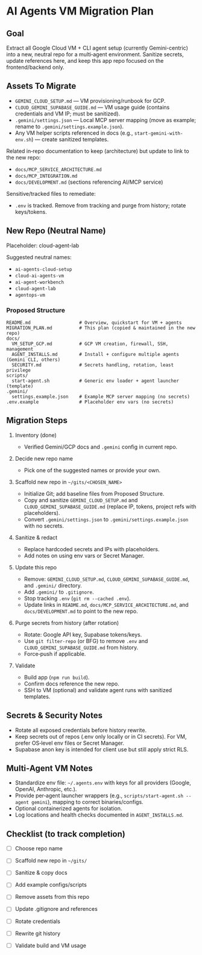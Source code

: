 # AI Agents VM Migration Plan

## Goal

Extract all Google Cloud VM + CLI agent setup (currently Gemini-centric) into a new, neutral repo for a multi‑agent environment. Sanitize secrets, update references here, and keep this app repo focused on the frontend/backend only.

## Assets To Migrate

- `GEMINI_CLOUD_SETUP.md` — VM provisioning/runbook for GCP.
- `CLOUD_GEMINI_SUPABASE_GUIDE.md` — VM usage guide (contains credentials and VM IP; must be sanitized).
- `.gemini/settings.json` — Local MCP server mapping (move as example; rename to `.gemini/settings.example.json`).
- Any VM helper scripts referenced in docs (e.g., `start-gemini-with-env.sh`) — create sanitized templates.

Related in‑repo documentation to keep (architecture) but update to link to the new repo:
- `docs/MCP_SERVICE_ARCHITECTURE.md`
- `docs/MCP_INTEGRATION.md`
- `docs/DEVELOPMENT.md` (sections referencing AI/MCP service)

Sensitive/tracked files to remediate:
- `.env` is tracked. Remove from tracking and purge from history; rotate keys/tokens.

## New Repo (Neutral Name)

Placeholder: cloud-agent-lab

Suggested neutral names:
- `ai-agents-cloud-setup`
- `cloud-ai-agents-vm`
- `ai-agent-workbench`
- `cloud-agent-lab`
- `agentops-vm`

### Proposed Structure

```
README.md                  # Overview, quickstart for VM + agents
MIGRATION_PLAN.md          # This plan (copied & maintained in the new repo)
docs/
  VM_SETUP_GCP.md          # GCP VM creation, firewall, SSH, management
  AGENT_INSTALLS.md        # Install + configure multiple agents (Gemini CLI, others)
  SECURITY.md              # Secrets handling, rotation, least privilege
scripts/
  start-agent.sh           # Generic env loader + agent launcher (template)
.gemini/
  settings.example.json    # Example MCP server mapping (no secrets)
.env.example               # Placeholder env vars (no secrets)
```

## Migration Steps

1) Inventory (done)
   - Verified Gemini/GCP docs and `.gemini` config in current repo.

2) Decide new repo name
   - Pick one of the suggested names or provide your own.

3) Scaffold new repo in `~/gits/<CHOSEN_NAME>`
   - Initialize Git; add baseline files from Proposed Structure.
   - Copy and sanitize `GEMINI_CLOUD_SETUP.md` and `CLOUD_GEMINI_SUPABASE_GUIDE.md` (replace IP, tokens, project refs with placeholders).
   - Convert `.gemini/settings.json` to `.gemini/settings.example.json` with no secrets.

4) Sanitize & redact
   - Replace hardcoded secrets and IPs with placeholders.
   - Add notes on using env vars or Secret Manager.

5) Update this repo
   - Remove: `GEMINI_CLOUD_SETUP.md`, `CLOUD_GEMINI_SUPABASE_GUIDE.md`, and `.gemini/` directory.
   - Add `.gemini/` to `.gitignore`.
   - Stop tracking `.env` (`git rm --cached .env`).
   - Update links in `README.md`, `docs/MCP_SERVICE_ARCHITECTURE.md`, and `docs/DEVELOPMENT.md` to point to the new repo.

6) Purge secrets from history (after rotation)
   - Rotate: Google API key, Supabase tokens/keys.
   - Use `git filter-repo` (or BFG) to remove `.env` and `CLOUD_GEMINI_SUPABASE_GUIDE.md` from history.
   - Force‑push if applicable.

7) Validate
   - Build app (`npm run build`).
   - Confirm docs reference the new repo.
   - SSH to VM (optional) and validate agent runs with sanitized templates.

## Secrets & Security Notes

- Rotate all exposed credentials before history rewrite.
- Keep secrets out of repos (.env only locally or in CI secrets). For VM, prefer OS‑level env files or Secret Manager.
- Supabase anon key is intended for client use but still apply strict RLS.

## Multi‑Agent VM Notes

- Standardize env file: `~/.agents.env` with keys for all providers (Google, OpenAI, Anthropic, etc.).
- Provide per‑agent launcher wrappers (e.g., `scripts/start-agent.sh --agent gemini`), mapping to correct binaries/configs.
- Optional containerized agents for isolation.
- Log locations and health checks documented in `AGENT_INSTALLS.md`.

## Checklist (to track completion)

- [ ] Choose repo name
- [ ] Scaffold new repo in `~/gits/`
- [ ] Sanitize & copy docs
- [ ] Add example configs/scripts
- [ ] Remove assets from this repo
- [ ] Update .gitignore and references
- [ ] Rotate credentials
- [ ] Rewrite git history
- [ ] Validate build and VM usage

